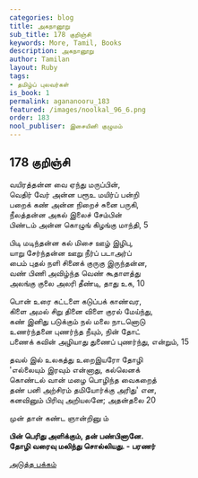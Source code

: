 ```yaml
---
categories: blog
title: அகநானூறு
sub_title: 178 குறிஞ்சி
keywords: More, Tamil, Books
description: அகநானூறு
author: Tamilan
layout: Ruby
tags:
- தமிழ்ப் புலவர்கள்
is_book: 1
permalink: agananooru_183
featured: /images/noolkal_96_6.png
order: 183
nool_publiser: இசையினி குழுமம்
---
```



## 178 குறிஞ்சி

வயிரத்தன்ன வை ஏந்து மருப்பின்,  
வெதிர் வேர் அன்ன பரூஉ மயிர்ப் பன்றி  
பறைக் கண் அன்ன நிறைச் சுனை பருகி,  
நீலத்தன்ன அகல் இலைச் சேம்பின்  
பிண்டம் அன்ன கொழுங் கிழங்கு மாந்தி, 5

பிடி மடிந்தன்ன கல் மிசை ஊழ் இழிபு,  
யாறு சேர்ந்தன்ன ஊறு நீர்ப் படாஅர்ப்  
பைம் புதல் நளி சினைக் குருகு இருந்தன்ன,  
வண் பிணி அவிழ்ந்த வெண் கூதாளத்து  
அலங்கு குலை அலரி தீண்டி, தாது உக, 10

பொன் உரை கட்டளை கடுப்பக் காண்வர,  
கிளை அமல் சிறு தினை விளை குரல் மேய்ந்து,  
கண் இனிது படுக்கும் நல் மலை நாடனொடு  
உணர்ந்தனை புணர்ந்த நீயும், நின் தோட்  
பணைக் கவின் அழியாது துணைப் புணர்ந்து, என்றும், 15

தவல் இல் உலகத்து உறைஇயரோ தோழி  
'எல்லையும் இரவும் என்னாது, கல்லெனக்  
கொண்டல் வான் மழை பொழிந்த வைகறைத்  
தண் பனி அற்சிரம் தமியோர்க்கு அரிது' என,  
கனவினும் பிரிவு அறியலனே; அதன்தலை 20

முன் தான் கண்ட ஞான்றினு ம்

**பின் பெரிது அளிக்கும், தன் பண்பினானே.  
தோழி வரைவு மலிந்து சொல்லியது. - பரணர்**

[அடுத்த பக்கம்](agananooru_184)